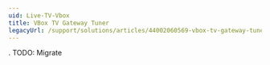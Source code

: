 ```yaml
---
uid: Live-TV-Vbox
title: VBox TV Gateway Tuner
legacyUrl: /support/solutions/articles/44002060569-vbox-tv-gateway-tuner
---
```


.
TODO: Migrate